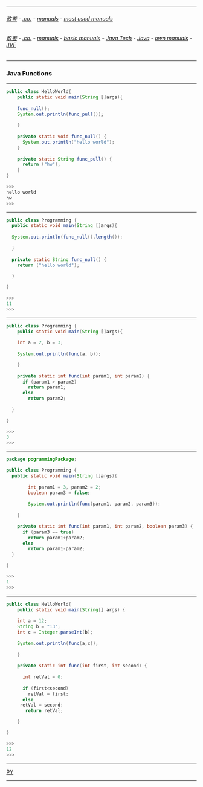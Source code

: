 
---

###### [改善](https://github.com/ttltrk/0C/blob/master/README.MD) - [.co.](https://github.com/ttltrk/PRG/blob/master/CODING.MD) - [manuals](https://github.com/ttltrk/PRG/blob/master/MAN.MD) - [most used manuals](https://github.com/ttltrk/PRG/blob/master/MUM.MD)

###### [改善](https://github.com/ttltrk/0C/blob/master/README.MD) - [.co.](https://github.com/ttltrk/PRG/blob/master/CODING.MD) - [manuals](https://github.com/ttltrk/PRG/blob/master/MAN.MD) - [basic manuals](https://github.com/ttltrk/PRG/blob/master/MANUALS.MD) - [Java Tech](https://github.com/ttltrk/PRG/blob/master/JAVA/DOC/JT/JT.MD) - [Java](https://github.com/ttltrk/PRG/blob/master/JAVA/DOC/OJM/OJM.MD) - [own manuals](https://github.com/ttltrk/PRG/blob/master/JAVA/DOC/OJM/JM/JM.MD) - [JVF](https://github.com/ttltrk/PRG/blob/master/JAVA/DOC/OJM/JVF/JVF.MD)

---

### Java Functions

---

```java
public class HelloWorld{
    public static void main(String []args){
    
    func_null();
    System.out.println(func_pull());
	    
    }
	
    private static void func_null() {
      System.out.println("hello world");
    }
     
    private static String func_pull() {
      return ("hw");
    }
}

>>>
hello world
hw
>>>
```

---

```java
public class Programming {
  public static void main(String []args){
  
  System.out.println(func_null().length());
	  
  }
	
  private static String func_null() {
    return ("hello world");
	  
  }

}

>>>
11
>>>
```

---

```java
public class Programming {
	public static void main(String []args){
        
	int a = 2, b = 3;
	
	System.out.println(func(a, b));    

	}
	
    private static int func(int param1, int param2) {
	  if (param1 > param2)
	    return param1;
	  else
		return param2;
		
  }

}

>>>
3
>>>
```

---

```java
package pogrammingPackage;

public class Programming {
  public static void main(String []args){
        
		int param1 = 3, param2 = 2;
		boolean param3 = false;
		
		System.out.println(func(param1, param2, param3));
         
    }
	
    private static int func(int param1, int param2, boolean param3) {
	  if (param3 == true)
	    return param1+param2;
	  else
	    return param1-param2;	  
  }

}

>>>
1
>>>
```

---

```java
public class HelloWorld{
    public static void main(String[] args) {
        
    int a = 12;
    String b = "13";
    int c = Integer.parseInt(b);
        
    System.out.println(func(a,c));
        
    }
		
    private static int func(int first, int second) {
		  
      int retVal = 0; 
		  
      if (first<second)
        retVal = first;
      else
	 retVal = second;	      
	   return retVal;

	}

}

>>>
12
>>>
```

---

[PY](https://github.com/ttltrk/PRG/blob/master/PY/DOC/PYF/FUN/FUN.MD)

---
